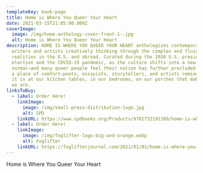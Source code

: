 ```yaml
---
templateKey: book-page
title: Home is Where You Queer Your Heart
date: 2021-03-15T21:05:00.000Z
coverImage:
  image: /img/home-anthology-cover-front-1-.jpg
  alt: Home is Where You Queer Your Heart
description: HOME IS WHERE YOU QUEER YOUR HEART anthologizes contemporary queer
  writers and artists creatively thinking through the complex and fluid
  realities in the U.S. and abroad. Curated during the 2020 U.S. presidential
  election and the COVID-19 pandemic, as the culture shifts into a new
  normal—and many queer people feel their nation has further precluded them from
  a place of comfort—poets, essayists, storytellers, and artists remind us that
  it is at our kitchen tables, in our bedrooms, on our porches that makes us who
  we are.
linksToBuy:
  - label: Order Here!
    linkImage:
      image: /img/small-press-distribution-logo.jpg
      alt: SPD
    linkURL: https://www.spdbooks.org/Products/9781732191389/home-is-where-you-queer-your-heart.aspx
  - label: Order Here!
    linkImage:
      image: /img/foglifter-logo-big-and-orange.webp
      alt: Foglifter
    linkURL: https://foglifterjournal.com/2021/01/01/home-is-where-you-queer-your-heart-a-new-anthology-from-foglifter-press/
---
```

Home is Where You Queer Your Heart